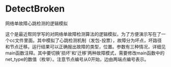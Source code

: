 DetectBroken
============

网络单故障心跳检测的逻辑模拟

这个是最近帮同学写的对网络单故障检测算法的逻辑模拟，为了方便演示写在了一个cc文件里面。其中模拟了心跳检测机制（发包-投票），故障分为坏点，坏路径和节点迁移。运行结果可以正确报出故障的类型，位置。参数有三种情况，详细见main函数注释。其中要切换'损坏'和'迁移'两种故障模式，需要修改main函数中的net_type的数值（枚举）。注意节点编号从0开始，边由两端点编号表示。
